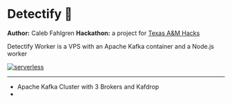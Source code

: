 # Detectify 🔎 
**Author:** Caleb Fahlgren
**Hackathon:** a project for [Texas A&M Hacks](https://tamuhack2021.devpost.com/)

Detectify Worker is a VPS with an Apache Kafka container and a Node.js worker

[![serverless](http://public.serverless.com/badges/v3.svg)](http://www.serverless.com)

--- 

- Apache Kafka Cluster with 3 Brokers and Kafdrop
- 